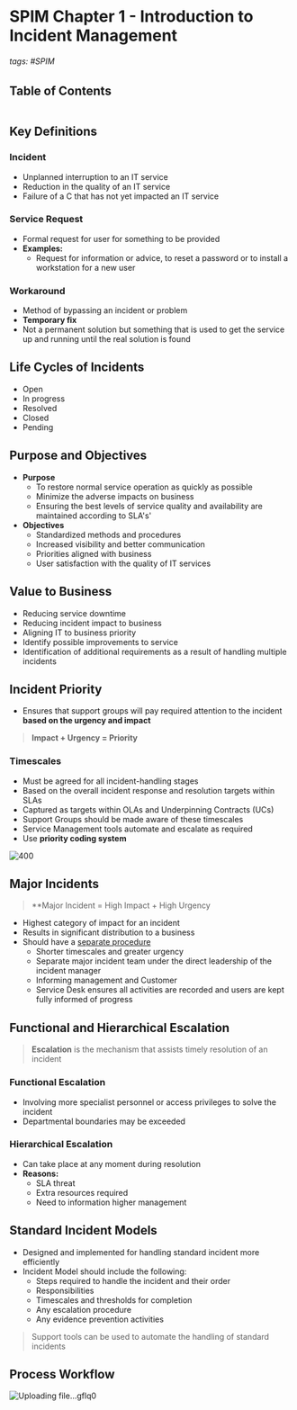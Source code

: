# SPIM Chapter 1 - Introduction to Incident Management

###### tags: #SPIM

## Table of Contents
```toc
```

## Key Definitions
### Incident
- Unplanned interruption to an IT service
- Reduction in the quality of an IT service
- Failure of a C that has not yet impacted an IT service

### Service Request 
- Formal request for user for something to be provided
- **Examples:**
	- Request for information or advice, to reset a password or to install a workstation for a new user

### Workaround
- Method of bypassing an incident or problem
- **Temporary fix**
- Not a permanent solution but something that is used to get the service up and running until the real solution is found

## Life Cycles of Incidents
- Open
- In progress
- Resolved
- Closed
- Pending

## Purpose and Objectives
- **Purpose**
	- To restore normal service operation as quickly as possible
	- Minimize the adverse impacts on business
	- Ensuring the best levels of service quality and availability are maintained according to SLA's'
- **Objectives**
	- Standardized methods and procedures
	- Increased visibility and better communication
	- Priorities aligned with business
	- User satisfaction with the quality of IT services

## Value to Business
- Reducing service downtime
- Reducing incident impact to business
- Aligning IT to business priority
- Identify possible improvements to service
- Identification of additional requirements as a result of handling multiple incidents

## Incident Priority
- Ensures that support groups will pay required attention to the incident **based on the urgency and impact**

>**Impact + Urgency = Priority**

### Timescales
- Must be agreed for all incident-handling stages
- Based on the overall incident response and resolution targets within SLAs
- Captured as targets within OLAs and Underpinning Contracts (UCs)
- Support Groups should be made aware of these timescales
- Service Management tools automate and escalate as required
- Use **priority coding system** 

![400](https://i.imgur.com/bupGWy3.png)

## Major Incidents
> **Major Incident = High Impact + High Urgency

- Highest category of impact for an incident
- Results in significant distribution to a business
- Should have a <u>separate procedure</u>
	- Shorter timescales and greater urgency
	- Separate major incident team under the direct leadership of the incident manager
	- Informing management and Customer
	- Service Desk ensures all activities are recorded and users are kept fully informed of progress

## Functional and Hierarchical Escalation
> **Escalation** is the mechanism that assists timely resolution of an incident

### Functional Escalation
- Involving more specialist personnel or access privileges to solve the incident
- Departmental boundaries may be exceeded

### Hierarchical Escalation
- Can take place at any moment during resolution
- **Reasons:**
	- SLA threat
	- Extra resources required
	- Need to information higher management

## Standard Incident Models
- Designed and implemented for handling standard incident more efficiently
- Incident Model should include the following:
	- Steps required to handle the incident and their order
	- Responsibilities
	- Timescales and thresholds for completion
	- Any escalation procedure
	- Any evidence prevention activities

> Support tools can be used to automate the handling of standard incidents

## Process Workflow
![Uploading file...gflq0]()
